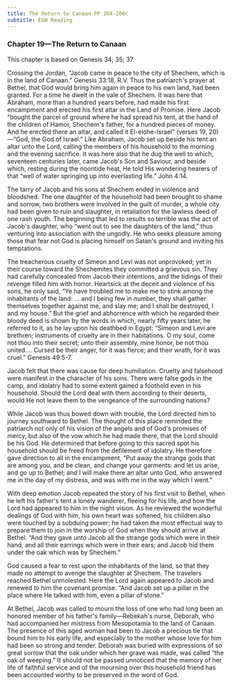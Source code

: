 ```yaml
---
title: The Return to Canaan PP 204-206c
subtitle: EGW Reading
---
```


### Chapter 19—The Return to Canaan

This chapter is based on Genesis 34; 35; 37.

Crossing the Jordan, “Jacob came in peace to the city of Shechem, which is in the land of Canaan.” Genesis 33:18, R.V. Thus the patriarch's prayer at Bethel, that God would bring him again in peace to his own land, had been granted. For a time he dwelt in the vale of Shechem. It was here that Abraham, more than a hundred years before, had made his first encampment and erected his first altar in the Land of Promise. Here Jacob “bought the parcel of ground where he had spread his tent, at the hand of the children of Hamor, Shechem's father, for a hundred pieces of money. And he erected there an altar, and called it El-elohe-Israel” (verses 19, 20)—“God, the God of Israel.” Like Abraham, Jacob set up beside his tent an altar unto the Lord, calling the members of his household to the morning and the evening sacrifice. It was here also that he dug the well to which, seventeen centuries later, came Jacob's Son and Saviour, and beside which, resting during the noontide heat, He told His wondering hearers of that “well of water springing up into everlasting life.” John 4:14.

The tarry of Jacob and his sons at Shechem ended in violence and bloodshed. The one daughter of the household had been brought to shame and sorrow, two brothers were involved in the guilt of murder, a whole city had been given to ruin and slaughter, in retaliation for the lawless deed of one rash youth. The beginning that led to results so terrible was the act of Jacob's daughter, who “went out to see the daughters of the land,” thus venturing into association with the ungodly. He who seeks pleasure among those that fear not God is placing himself on Satan's ground and inviting his temptations.

The treacherous cruelty of Simeon and Levi was not unprovoked; yet in their course toward the Shechemites they committed a grievous sin. They had carefully concealed from Jacob their intentions, and the tidings of their revenge filled him with horror. Heartsick at the deceit and violence of his sons, he only said, “Ye have troubled me to make me to stink among the inhabitants of the land: ... and I being few in number, they shall gather themselves together against me, and slay me; and I shall be destroyed, I and my house.” But the grief and abhorrence with which he regarded their bloody deed is shown by the words in which, nearly fifty years later, he referred to it, as he lay upon his deathbed in Egypt: “Simeon and Levi are brethren; instruments of cruelty are in their habitations. O my soul, come not thou into their secret; unto their assembly, mine honor, be not thou united.... Cursed be their anger, for it was fierce; and their wrath, for it was cruel.” Genesis 49:5-7.

Jacob felt that there was cause for deep humiliation. Cruelty and falsehood were manifest in the character of his sons. There were false gods in the camp, and idolatry had to some extent gained a foothold even in his household. Should the Lord deal with them according to their deserts, would He not leave them to the vengeance of the surrounding nations?

While Jacob was thus bowed down with trouble, the Lord directed him to journey southward to Bethel. The thought of this place reminded the patriarch not only of his vision of the angels and of God's promises of mercy, but also of the vow which he had made there, that the Lord should be his God. He determined that before going to this sacred spot his household should be freed from the defilement of idolatry. He therefore gave direction to all in the encampment, “Put away the strange gods that are among you, and be clean, and change your garments: and let us arise, and go up to Bethel; and I will make there an altar unto God, who answered me in the day of my distress, and was with me in the way which I went.”

With deep emotion Jacob repeated the story of his first visit to Bethel, when he left his father's tent a lonely wanderer, fleeing for his life, and how the Lord had appeared to him in the night vision. As he reviewed the wonderful dealings of God with him, his own heart was softened, his children also were touched by a subduing power; he had taken the most effectual way to prepare them to join in the worship of God when they should arrive at Bethel. “And they gave unto Jacob all the strange gods which were in their hand, and all their earrings which were in their ears; and Jacob hid them under the oak which was by Shechem.”

God caused a fear to rest upon the inhabitants of the land, so that they made no attempt to avenge the slaughter at Shechem. The travelers reached Bethel unmolested. Here the Lord again appeared to Jacob and renewed to him the covenant promise. “And Jacob set up a pillar in the place where He talked with him, even a pillar of stone.”

At Bethel, Jacob was called to mourn the loss of one who had long been an honored member of his father's family—Rebekah's nurse, Deborah, who had accompanied her mistress from Mesopotamia to the land of Canaan. The presence of this aged woman had been to Jacob a precious tie that bound him to his early life, and especially to the mother whose love for him had been so strong and tender. Deborah was buried with expressions of so great sorrow that the oak under which her grave was made, was called “the oak of weeping.” It should not be passed unnoticed that the memory of her life of faithful service and of the mourning over this household friend has been accounted worthy to be preserved in the word of God.